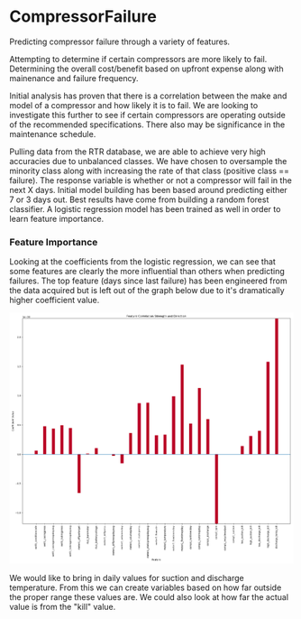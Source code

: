 # CompressorFailure

Predicting compressor failure through a variety of features.

Attempting to determine if certain compressors are more likely to fail. Determining
the overall cost/benefit based on upfront expense along with mainenance and
failure frequency.

Initial analysis has proven that there is a correlation between the make and model
of a compressor and how likely it is to fail. We are looking to investigate this
further to see if certain compressors are operating outside of the recommended
specifications. There also may be significance in the maintenance schedule.

Pulling data from the RTR database, we are able to achieve very high accuracies
due to unbalanced classes. We have chosen to oversample the minority class along
with increasing the rate of that class (positive class == failure). The response
variable is whether or not a compressor will fail in the next X days. Initial
model building has been based around predicting either 7 or 3 days out. Best
results have come from building a random forest classifier. A logistic regression
model has been trained as well in order to learn feature importance.

### Feature Importance

Looking at the coefficients from the logistic regression, we can see that some
features are clearly the more influential than others when predicting failures.
The top feature (days since last failure) has been engineered from the data
acquired but is left out of the graph below due to it's dramatically higher
coefficient value.

![feat coefficients](images/lr_coef.png)

We would like to bring in daily values for suction and discharge temperature. From
this we can create variables based on how far outside the proper range these
values are. We could also look at how far the actual value is from the "kill"
value.
